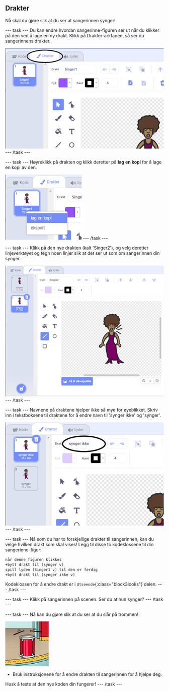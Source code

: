 ## Drakter

Nå skal du gjøre slik at du ser at sangerinnen synger!

\--- task \--- Du kan endre hvordan sangerinne-figuren ser ut når du klikker på den ved å lage en ny drakt. Klikk på Drakter-arkfanen, så ser du sangerinnens drakter.

![skjermbilde](images/band-singer-costume-annotated.png) \--- /task \---

\--- task \--- Høyreklikk på drakten og klikk deretter på **lag en kopi** for å lage en kopi av den.

![skjermbilde](images/band-singer-duplicate.png) \--- /task \---

\--- task \--- Klikk på den nye drakten (kalt 'Singer2'), og velg deretter linjeverktøyet og tegn noen linjer slik at det ser ut som om sangerinnen din synger.

![skjermbilde](images/band-singer-click.png) \--- /task \---

\--- task \--- Navnene på draktene hjelper ikke så mye for øyeblikket. Skriv inn i tekstboksene til draktene for å endre navn til 'synger ikke' og 'synger'.

![skjermbilde](images/band-singer-name-annotated.png) \--- /task \---

\--- task \--- Nå som du har to forskjellige drakter til sangerinnen, kan du velge hvilken drakt som skal vises! Legg til disse to kodeklossene til din sangerinne-figur:

```blocks3
når denne figuren klikkes
+bytt drakt til (synger v)
spill lyden (Singer1 v) til den er ferdig
+bytt drakt til (synger ikke v)
```

Kodeklossen for å endre drakt er i `Utseende`{:class="block3looks"} delen. \--- /task \---

\--- task \--- Klikk på sangerinnen på scenen. Ser du at hun synger? \--- /task \---

\--- task \--- Nå kan du gjøre slik at du ser at du slår på trommen!

![skjermbilde](images/band-drum-final.png)

- Bruk instruksjonene for å endre drakten til sangerinnen for å hjelpe deg.

Husk å teste at den nye koden din fungerer! \--- /task \---